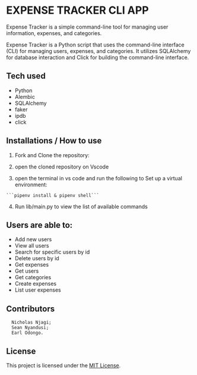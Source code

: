 # EXPENSE TRACKER CLI APP
Expense Tracker is a simple command-line tool for managing user information, expenses, and categories.

Expense Tracker is a Python script that uses the command-line interface (CLI) for managing users, expenses, and categories. It utilizes SQLAlchemy for database interaction and Click for building the command-line interface.
## Tech used
- Python
- Alembic
- SQLAlchemy
- faker
- ipdb
- click

## Installations / How to use

   1. Fork and Clone the repository: 

   2. open the cloned repository on Vscode

   3.  open the terminal in vs code and run the following to Set up a virtual environment: 

    ```pipenv install & pipenv shell```

   4. Run lib/main.py to view the list of available commands 


   ##  Users are able to:
   - Add new users 
   - View all users
   - Search for specific users by id
   - Delete users by id 
   - Get expenses
   - Get users
   - Get categories
   - Create expenses
   - List user expenses
   
    
## Contributors
      
      Nicholas Njagi;
      Sean Nyandusi;
      Earl Odongo.
      
## License

This project is licensed under the [MIT License](./LICENSE).
